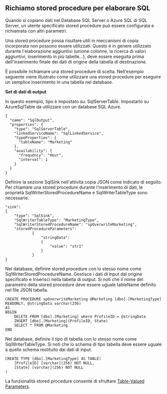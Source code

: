 ## <a name="invoking-stored-procedure-for-sql-sink"></a>Richiamo stored procedure per elaborare SQL

Quando si copiano dati nel Database SQL Server o Azure SQL di SQL Server, un utente specificato stored procedure può essere configurata e richiamata con altri parametri. 

Una stored procedure possa risultare utili in meccanismi di copia incorporata non possono essere utilizzati. Questo è in genere utilizzato durante l'elaborazione aggiuntivi (unione colonne, la ricerca di valori aggiuntivi, inserimento in più tabelle...), deve essere eseguita prima dell'inserimento finale dei dati di origine della tabella di destinazione. 

È possibile richiamare una stored procedure di scelta. Nell'esempio seguente viene illustrato come utilizzare una stored procedure per eseguire un semplice inserimento in una tabella nel database. 

**Set di dati di output**

In questo esempio, tipo è impostato su: SqlServerTable. Impostarlo su AzureSqlTable da utilizzare con un database SQL Azure. 

    {
      "name": "SqlOutput",
      "properties": {
        "type": "SqlServerTable",
        "linkedServiceName": "SqlLinkedService",
        "typeProperties": {
          "tableName": "Marketing"
        },
        "availability": {
          "frequency": "Hour",
          "interval": 1
        }
      }
    }
    
Definire la sezione SqlSink nell'attività copia JSON come indicato di seguito. Per chiamare una stored procedure durante l'inserimento di dati, le proprietà SqlWriterStoredProcedureName e SqlWriterTableType sono necessarie.

    "sink":
    {
        "type": "SqlSink",
        "SqlWriterTableType": "MarketingType",
        "SqlWriterStoredProcedureName": "spOverwriteMarketing", 
        "storedProcedureParameters":
                {
                    "stringData": 
                    {
                        "value": "str1"     
                    }
                }
    }

Nel database, definire stored procedure con lo stesso nome come SqlWriterStoredProcedureName. Gestisce i dati di input dal origine specificato e Inserisci nella tabella di output. Si noti che il nome del parametro della stored procedure deve essere uguale tableName definito nel file JSON tabella.

    CREATE PROCEDURE spOverwriteMarketing @Marketing [dbo].[MarketingType] READONLY, @stringData varchar(256)
    AS
    BEGIN
        DELETE FROM [dbo].[Marketing] where ProfileID = @stringData
        INSERT [dbo].[Marketing](ProfileID, State)
        SELECT * FROM @Marketing
    END

Nel database, definire il tipo di tabella con lo stesso nome come SqlWriterTableType. Si noti che lo schema di tipo tabella deve essere uguale a quello schema restituito dai dati di input.

    CREATE TYPE [dbo].[MarketingType] AS TABLE(
        [ProfileID] [varchar](256) NOT NULL,
        [State] [varchar](256) NOT NULL
    )

La funzionalità stored procedure consente di sfruttare [Table-Valued Parameters](https://msdn.microsoft.com/library/bb675163.aspx).